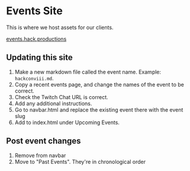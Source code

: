 # Events Site

This is where we host assets for our clients.

[events.hack.productions](https://events.hack.productions)

## Updating this site

1. Make a new markdown file called the event name. Example: `hackconviii.md`.
2. Copy a recent events page, and change the names of the event to be correct.
3. Check the Twitch Chat URL is correct. 
4. Add any additional instructions.
5. Go to navbar.html and replace the existing event there with the event slug
6. Add to index.html under Upcoming Events.

## Post event changes
1. Remove from navbar
2. Move to "Past Events". They're in chronological order
